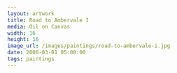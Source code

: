 ```yaml
---
layout: artwork
title: Road to Ambervale I
media: Oil on Canvas
width: 16
height: 16
image_url: /images/paintings/road-to-ambervale-i.jpg
date: 2006-03-01 05:00:00
tags: paintings
---
```

